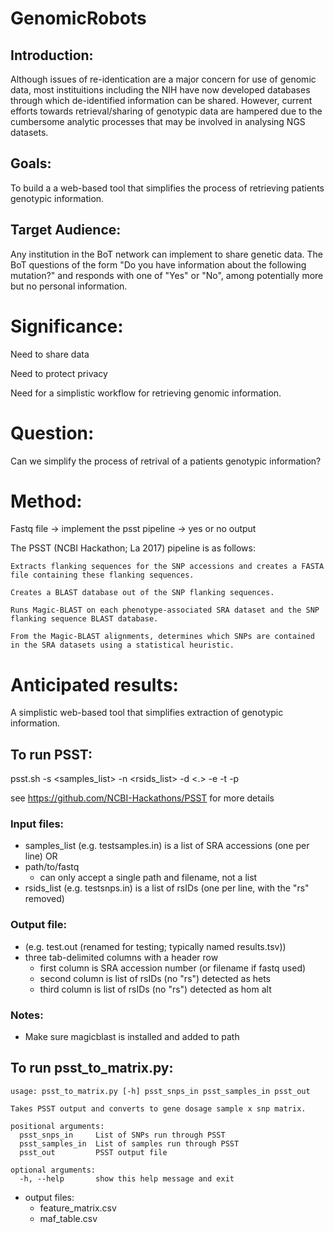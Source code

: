 # GenomicRobots
## Introduction:

Although issues of re-identication are a major concern for use of genomic data, most instituitions including the NIH have now developed databases through which de-identified information can be shared. However, current efforts towards retrieval/sharing of genotypic data are hampered due to the cumbersome analytic processes that may be involved in analysing NGS datasets.

## Goals: 

To build a a web-based tool that simplifies the process of retrieving patients genotypic information.

## Target Audience: 

Any institution in the BoT network can implement to share genetic data. The BoT questions of the form "Do you have information about the following mutation?" and responds with one of "Yes" or "No", among potentially more but no personal information. 


# Significance: 

Need to share data 

Need to protect privacy

Need for a simplistic workflow for retrieving genomic information. 

# Question: 

Can we simplify the process of retrival of a patients  genotypic information?  

# Method:

Fastq file -> implement the psst pipeline -> yes or no output 

The PSST (NCBI Hackathon; La 2017) pipeline is as follows:

    Extracts flanking sequences for the SNP accessions and creates a FASTA file containing these flanking sequences.

    Creates a BLAST database out of the SNP flanking sequences.

    Runs Magic-BLAST on each phenotype-associated SRA dataset and the SNP flanking sequence BLAST database.

    From the Magic-BLAST alignments, determines which SNPs are contained in the SRA datasets using a statistical heuristic.
    
# Anticipated results: 

A simplistic web-based tool that simplifies extraction of genotypic information.

## To run PSST:

psst.sh -s <samples_list> -n <rsids_list> -d <.> -e <email> -t <n> -p <n>

see https://github.com/NCBI-Hackathons/PSST for more details

### Input files:
- samples_list (e.g. testsamples.in) is a list of SRA accessions (one per line) 
  OR
- path/to/fastq
  - can only accept a single path and filename, not a list
- rsids_list (e.g. testsnps.in) is a list of rsIDs (one per line, with the "rs" removed)

### Output file:
- (e.g. test.out (renamed for testing; typically named results.tsv))
- three tab-delimited columns with a header row
  - first column is SRA accession number (or filename if fastq used)
  - second column is list of rsIDs (no "rs") detected as hets
  - third column is list of rsIDs (no "rs") detected as hom alt

### Notes:
- Make sure magicblast is installed and added to path

## To run psst_to_matrix.py:

```
usage: psst_to_matrix.py [-h] psst_snps_in psst_samples_in psst_out

Takes PSST output and converts to gene dosage sample x snp matrix.

positional arguments:
  psst_snps_in     List of SNPs run through PSST
  psst_samples_in  List of samples run through PSST
  psst_out         PSST output file

optional arguments:
  -h, --help       show this help message and exit
  ```

- output files: 
  - feature_matrix.csv
  - maf_table.csv
